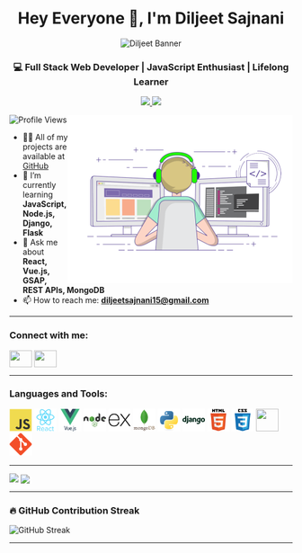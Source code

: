 <h1 align="center">Hey Everyone 👋, I'm Diljeet Sajnani</h1>

<div align="center">
  <img src="https://github.com/diljeet-2/diljeet-2/blob/main/Banner.png" alt="Diljeet Banner">
</div>

<h3 align="center">💻 Full Stack Web Developer | JavaScript Enthusiast | Lifelong Learner</h3>

<p align="center">
  <a href="https://github.com/diljeet-2">
    <img src="https://img.shields.io/github/followers/diljeet-2?label=Follow&style=social" />
  </a>
  <a href="https://linkedin.com/in/your-linkedin">
    <img src="https://img.shields.io/badge/LinkedIn-Diljeet-blue?logo=linkedin&style=flat-square" />
  </a>
</p>

<img align="right" alt="Coding" width="400" src="https://raw.githubusercontent.com/devSouvik/devSouvik/master/gif3.gif">

<p align="left">
  <img src="https://komarev.com/ghpvc/?username=diljeet-2&label=Profile%20views&color=0e75b6&style=flat" alt="Profile Views" />
</p>

- 👨‍💻 All of my projects are available at [GitHub](https://github.com/diljeet-2)  
- 🌱 I’m currently learning **JavaScript, Node.js, Django, Flask**  
- 💬 Ask me about **React, Vue.js, GSAP, REST APIs, MongoDB**  
- 📫 How to reach me: **diljeetsajnani15@gmail.com**  

---

<h3 align="left">Connect with me:</h3>
<p align="left">
  <a href="https://linkedin.com/in/your-linkedin" target="blank"><img align="center" src="https://raw.githubusercontent.com/rahuldkjain/github-profile-readme-generator/master/src/images/icons/Social/linked-in-alt.svg" height="30" width="40" /></a>
  <a href="https://twitter.com/your-twitter" target="blank"><img align="center" src="https://raw.githubusercontent.com/rahuldkjain/github-profile-readme-generator/master/src/images/icons/Social/twitter.svg" height="30" width="40" /></a>
</p>

---

<h3 align="left">Languages and Tools:</h3>
<p align="left">
  <img src="https://raw.githubusercontent.com/devicons/devicon/master/icons/javascript/javascript-original.svg" width="40" height="40"/>
  <img src="https://raw.githubusercontent.com/devicons/devicon/master/icons/react/react-original-wordmark.svg" width="40" height="40"/>
  <img src="https://raw.githubusercontent.com/devicons/devicon/master/icons/vuejs/vuejs-original-wordmark.svg" width="40" height="40"/>
  <img src="https://raw.githubusercontent.com/devicons/devicon/master/icons/nodejs/nodejs-original-wordmark.svg" width="40" height="40"/>
  <img src="https://raw.githubusercontent.com/devicons/devicon/master/icons/express/express-original.svg" width="40" height="40"/>
  <img src="https://raw.githubusercontent.com/devicons/devicon/master/icons/mongodb/mongodb-original-wordmark.svg" width="40" height="40"/>
  <img src="https://raw.githubusercontent.com/devicons/devicon/master/icons/python/python-original.svg" width="40" height="40"/>
  <img src="https://raw.githubusercontent.com/devicons/devicon/master/icons/django/django-plain-wordmark.svg" width="40" height="40"/>
  <img src="https://raw.githubusercontent.com/devicons/devicon/master/icons/html5/html5-original-wordmark.svg" width="40" height="40"/>
  <img src="https://raw.githubusercontent.com/devicons/devicon/master/icons/css3/css3-original-wordmark.svg" width="40" height="40"/>
  <img src="https://www.vectorlogo.zone/logos/getpostman/getpostman-icon.svg" width="40" height="40"/>
  <img src="https://raw.githubusercontent.com/devicons/devicon/master/icons/git/git-original.svg" width="40" height="40"/>
</p>

---

<p><img align="left" src="https://github-readme-stats.vercel.app/api/top-langs?username=diljeet-2&show_icons=true&locale=en&layout=compact&theme=vue&hide_border=true" /></p>

<p>&nbsp;<img align="center" src="https://github-readme-stats.vercel.app/api?username=diljeet-2&show_icons=true&locale=en&theme=vue&hide_border=true" /></p>

---

### 🔥 GitHub Contribution Streak
![GitHub Streak](https://github-readme-streak-stats.herokuapp.com/?user=diljeet-2&theme=vue&hide_border=true)

---
